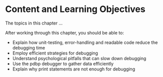 # Content and Learning Objectives

The topics in this chapter ...

After working through this chapter, you should be able to:

- Explain how unit-testing, error-handling and readable code reduce the debugging time
- Employ efficient strategies for debugging
- Understand psychological pitfalls that can slow down debugging
- Use the pdbp debugger to gather data efficiently
- Explain why print statements are not enough for debugging
